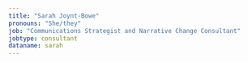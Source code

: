 ```yaml
---
title: "Sarah Joynt-Bowe"
pronouns: "She/they"
job: "Communications Strategist and Narrative Change Consultant"
jobtype: consultant
dataname: sarah
---
```

